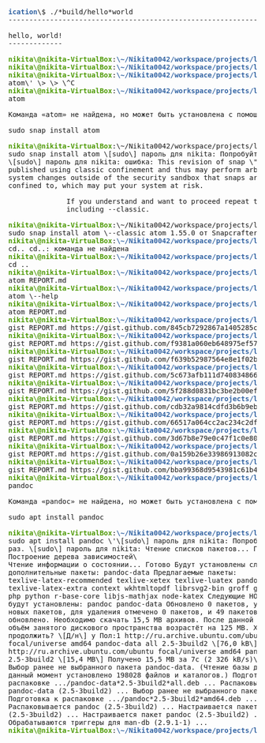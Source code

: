 <pre><font color="#3465A4"><b>ication</b></font>\$ ./*build/hello*world
-----------------------------------------------------------------------

hello, world!
-------------

<font color="#4E9A06"><b>nikita\@nikita-VirtualBox</b></font>:<font color="#3465A4"><b>\~/Nikita0042/workspace/projects/lab03/hello*world*application</b></font>\$
<font color="#4E9A06"><b>nikita\@nikita-VirtualBox</b></font>:<font color="#3465A4"><b>\~/Nikita0042/workspace/projects/lab03/hello*world*application</b></font>\$
<font color="#4E9A06"><b>nikita\@nikita-VirtualBox</b></font>:<font color="#3465A4"><b>\~/Nikita0042/workspace/projects/lab03/hello*world*application</b></font>\$
atom\' \> \> \^C
<font color="#4E9A06"><b>nikita\@nikita-VirtualBox</b></font>:<font color="#3465A4"><b>\~/Nikita0042/workspace/projects/lab03/hello*world*application</b></font>\$
atom

Команда «atom» не найдена, но может быть установлена с помощью:

sudo snap install atom

<font color="#4E9A06"><b>nikita\@nikita-VirtualBox</b></font>:\~/Nikita0042/workspace/projects/lab03/hello*world*appl<font color="#3465A4"><b>ication</b></font>\$
sudo snap install atom \[sudo\] пароль для nikita: Попробуйте ещё раз.
\[sudo\] пароль для nikita: ошибка: This revision of snap \"atom\" was
published using classic confinement and thus may perform arbitrary
system changes outside of the security sandbox that snaps are usually
confined to, which may put your system at risk.

              If you understand and want to proceed repeat the command
              including --classic.

<font color="#4E9A06"><b>nikita\@nikita-VirtualBox</b></font>:\~/Nikita0042/workspace/projects/lab03/hello*world*appl<font color="#3465A4"><b>ication</b></font>\$
sudo snap install atom \--classic atom 1.55.0 от Snapcrafters установлен
<font color="#4E9A06"><b>nikita\@nikita-VirtualBox</b></font>:<font color="#3465A4"><b>\~/Nikita0042/workspace/projects/lab03/hello*world*application</b></font>\$
cd.. cd..: команда не найдена
<font color="#4E9A06"><b>nikita\@nikita-VirtualBox</b></font>:<font color="#3465A4"><b>\~/Nikita0042/workspace/projects/lab03/hello*world*application</b></font>\$
cd ..
<font color="#4E9A06"><b>nikita\@nikita-VirtualBox</b></font>:<font color="#3465A4"><b>\~/Nikita0042/workspace/projects/lab03</b></font>\$
atom REPORT.md
<font color="#4E9A06"><b>nikita\@nikita-VirtualBox</b></font>:<font color="#3465A4"><b>\~/Nikita0042/workspace/projects/lab03</b></font>\$
atom \--help
<font color="#4E9A06"><b>nikita\@nikita-VirtualBox</b></font>:<font color="#3465A4"><b>\~/Nikita0042/workspace/projects/lab03</b></font>\$
atom REPORT.md
<font color="#4E9A06"><b>nikita\@nikita-VirtualBox</b></font>:<font color="#3465A4"><b>\~/Nikita0042/workspace/projects/lab03</b></font>\$
gist REPORT.md https://gist.github.com/845cb7292867a1405285c6b699337ca3
<font color="#4E9A06"><b>nikita\@nikita-VirtualBox</b></font>:<font color="#3465A4"><b>\~/Nikita0042/workspace/projects/lab03</b></font>\$
gist REPORT.md https://gist.github.com/f9381a060eb648975ef57ffa3e22662e
<font color="#4E9A06"><b>nikita\@nikita-VirtualBox</b></font>:<font color="#3465A4"><b>\~/Nikita0042/workspace/projects/lab03</b></font>\$
gist REPORT.md https://gist.github.com/f639b52987564e8e1f02b967a2dc5b02
<font color="#4E9A06"><b>nikita\@nikita-VirtualBox</b></font>:<font color="#3465A4"><b>\~/Nikita0042/workspace/projects/lab03</b></font>\$
gist REPORT.md https://gist.github.com/5c673afb111d74083486656e31c6d0ef
<font color="#4E9A06"><b>nikita\@nikita-VirtualBox</b></font>:<font color="#3465A4"><b>\~/Nikita0042/workspace/projects/lab03</b></font>\$
gist REPORT.md https://gist.github.com/5f288d0831bc3be2b00ef07a5b6d4399
<font color="#4E9A06"><b>nikita\@nikita-VirtualBox</b></font>:<font color="#3465A4"><b>\~/Nikita0042/workspace/projects/lab03</b></font>\$
gist REPORT.md https://gist.github.com/cdb32a9814cdfd3b6b9ebacb4f17619a
<font color="#4E9A06"><b>nikita\@nikita-VirtualBox</b></font>:<font color="#3465A4"><b>\~/Nikita0042/workspace/projects/lab03</b></font>\$
gist REPORT.md https://gist.github.com/66517a064cc2ac234c2df49fc4d3ad58
<font color="#4E9A06"><b>nikita\@nikita-VirtualBox</b></font>:<font color="#3465A4"><b>\~/Nikita0042/workspace/projects/lab03</b></font>\$
gist REPORT.md https://gist.github.com/3d67b8e79e0c47f1c0e80ab097326d9a
<font color="#4E9A06"><b>nikita\@nikita-VirtualBox</b></font>:<font color="#3465A4"><b>\~/Nikita0042/workspace/projects/lab03</b></font>\$
gist REPORT.md https://gist.github.com/0a159b26e33986913082c68e2cf04585
<font color="#4E9A06"><b>nikita\@nikita-VirtualBox</b></font>:<font color="#3465A4"><b>\~/Nikita0042/workspace/projects/lab03</b></font>\$
gist REPORT.md https://gist.github.com/bba99368d9543981c61b41ea757b560c
<font color="#4E9A06"><b>nikita\@nikita-VirtualBox</b></font>:<font color="#3465A4"><b>\~/Nikita0042/workspace/projects/lab03</b></font>\$
pandoc

Команда «pandoc» не найдена, но может быть установлена с помощью:

sudo apt install pandoc

<font color="#4E9A06"><b>nikita\@nikita-VirtualBox</b></font>:<font color="#3465A4"><b>\~/Nikita0042/workspace/projects/lab03</b></font>\$
sudo apt install pandoc \'\[sudo\] пароль для nikita: Попробуйте ещё
раз. \[sudo\] пароль для nikita: Чтение списков пакетов... Готово
Построение дерева зависимостей\
Чтение информации о состоянии... Готово Будут установлены следующие
дополнительные пакеты: pandoc-data Предлагаемые пакеты:
texlive-latex-recommended texlive-xetex texlive-luatex pandoc-citeproc
texlive-latex-extra context wkhtmltopdf librsvg2-bin groff ghc nodejs
php python r-base-core libjs-mathjax node-katex Следующие НОВЫЕ пакеты
будут установлены: pandoc pandoc-data Обновлено 0 пакетов, установлено 2
новых пакетов, для удаления отмечено 0 пакетов, и 49 пакетов не
обновлено. Необходимо скачать 15,5 MB архивов. После данной операции
объём занятого дискового пространства возрастёт на 125 MB. Хотите
продолжить? \[Д/н\] y Пол:1 http://ru.archive.ubuntu.com/ubuntu
focal/universe amd64 pandoc-data all 2.5-3build2 \[76,0 kB\] Пол:2
http://ru.archive.ubuntu.com/ubuntu focal/universe amd64 pandoc amd64
2.5-3build2 \[15,4 MB\] Получено 15,5 MB за 7с (2 326 kB/s)\
Выбор ранее не выбранного пакета pandoc-data. (Чтение базы данных ... на
данный момент установлено 198028 файлов и каталогов.) Подготовка к
распаковке .../pandoc-data*2.5-3build2*all.deb ... Распаковывается
pandoc-data (2.5-3build2) ... Выбор ранее не выбранного пакета pandoc.
Подготовка к распаковке .../pandoc*2.5-3build2*amd64.deb ...
Распаковывается pandoc (2.5-3build2) ... Настраивается пакет pandoc-data
(2.5-3build2) ... Настраивается пакет pandoc (2.5-3build2) ...
Обрабатываются триггеры для man-db (2.9.1-1) ...
<font color="#4E9A06"><b>nikita\@nikita-VirtualBox</b></font>:<font color="#3465A4"><b>\~/Nikita0042/workspace/projects/lab03</b></font>\$
</pre>
